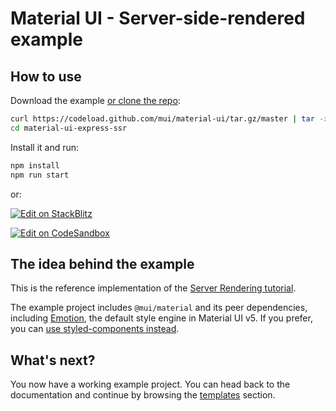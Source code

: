# Material UI - Server-side-rendered example

## How to use

Download the example [or clone the repo](https://github.com/mui/material-ui):

<!-- #default-branch-switch -->

```bash
curl https://codeload.github.com/mui/material-ui/tar.gz/master | tar -xz --strip=2  material-ui-master/examples/material-ui-express-ssr
cd material-ui-express-ssr
```

Install it and run:

```bash
npm install
npm run start
```

or:

<!-- #default-branch-switch -->

[![Edit on StackBlitz](https://developer.stackblitz.com/img/open_in_stackblitz.svg)](https://stackblitz.com/github/mui/material-ui/tree/master/examples/material-ui-express-ssr)

[![Edit on CodeSandbox](https://codesandbox.io/static/img/play-codesandbox.svg)](https://codesandbox.io/p/sandbox/github/mui/material-ui/tree/master/examples/material-ui-express-ssr)

## The idea behind the example

This is the reference implementation of the [Server Rendering tutorial](https://mui.com/material-ui/guides/server-rendering/).

The example project includes `@mui/material` and its peer dependencies, including [Emotion](https://emotion.sh/docs/introduction), the default style engine in Material UI v5.
If you prefer, you can [use styled-components instead](https://mui.com/material-ui/guides/interoperability/#styled-components).

## What's next?

<!-- #default-branch-switch -->

You now have a working example project.
You can head back to the documentation and continue by browsing the [templates](https://mui.com/material-ui/getting-started/templates/) section.
